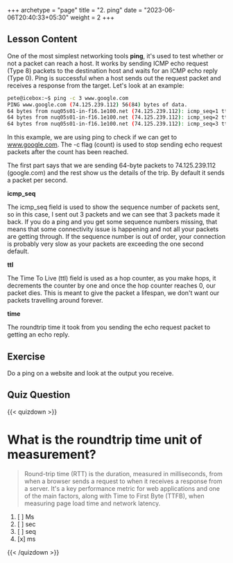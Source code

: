 +++
archetype = "page"
title = "2. ping"
date = "2023-06-06T20:40:33+05:30"
weight = 2
+++

## Lesson Content

One of the most simplest networking tools **ping**, it's used to test whether or not a packet can reach a host. It works by sending ICMP echo request (Type 8) packets to the destination host and waits for an ICMP echo reply (Type 0). Ping is successful when a host sends out the request packet and receives a response from the target. Let's look at an example: 


```bash
pete@icebox:~$ ping -c 3 www.google.com
PING www.google.com (74.125.239.112) 56(84) bytes of data.
64 bytes from nuq05s01-in-f16.1e100.net (74.125.239.112): icmp_seq=1 ttl=128 time=29.0 ms
64 bytes from nuq05s01-in-f16.1e100.net (74.125.239.112): icmp_seq=2 ttl=128 time=23.7 ms
64 bytes from nuq05s01-in-f16.1e100.net (74.125.239.112): icmp_seq=3 ttl=128 time=15.1 ms
```


In this example, we are using ping to check if we can get to www.google.com. The -c flag (count) is used to stop sending echo request packets after the count has been reached. 

The first part says that we are sending 64-byte packets to 74.125.239.112 (google.com) and the rest show us the details of the trip. By default it sends a packet per second.

**icmp\_seq**

The icmp\_seq field is used to show the sequence number of packets sent, so in this case, I sent out 3 packets and we can see that 3 packets made it back. If you do a ping and you get some sequence numbers missing, that means that some connectivity issue is happening and not all your packets are getting through. If the sequence number is out of order, your connection is probably very slow as your packets are exceeding the one second default. 

**ttl**

The Time To Live (ttl) field is used as a hop counter, as you make hops, it decrements the counter by one and once the hop counter reaches 0, our packet dies. This is meant to give the packet a lifespan, we don't want our packets travelling around forever.

**time**

The roundtrip time it took from you sending the echo request packet to getting an echo reply. 

## Exercise

Do a ping on a website and look at the output you receive.

## Quiz Question

{{< quizdown >}}

# What is the roundtrip time unit of measurement?

> Round-trip time (RTT) is the duration, measured in milliseconds, from when a browser sends a request to when it receives a response from a server. It's a key performance metric for web applications and one of the main factors, along with Time to First Byte (TTFB), when measuring page load time and network latency.

1. [ ] Ms
2. [ ] sec
3. [ ] seq
4. [x] ms

{{< /quizdown >}}